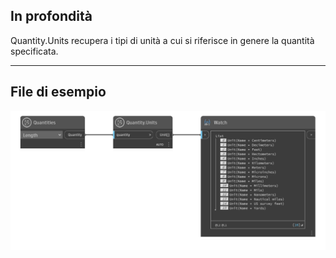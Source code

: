 ## In profondità
Quantity.Units recupera i tipi di unità a cui si riferisce in genere la quantità specificata.
___
## File di esempio

![Quantity.Units](./DynamoUnits.Quantity.Units_img.png)
